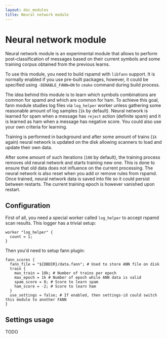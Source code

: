 ```yaml
---
layout: doc_modules
title: Neural network module
---
```

# Neural network module

Neural network module is an experimental module that allows to perform post-classification of messages based on their current symbols and some training corpus obtained from the previous learns.

To use this module, you need to build rspamd with `libfann` support. It is normally enabled if you use pre-built packages, however, it could be specified using `-DENABLE_FANN=ON` to `cmake` command during build process.

The idea behind this module is to learn which symbols combinations are common for spamd and which are common for ham. To achieve this goal, fann module studies log files via `log_helper` worker unless gathering some reasonable amount of log samples (`1k` by default). Neural network is learned for spam when a message has `reject` action (definite spam) and it is learned as ham when a message has negative score. You could also use your own criteria for learning.

Training is performed in background and after some amount of trains (`1k` again) neural network is updated on the disk allowing scanners to load and update their own data.

After some amount of such iterations (`100` by default), the training process removes old neural network and starts training new one. This is done to ensure that old data does not influence on the current processing. The neural network is also reset when you add or remove rules from rspamd. Once trained, neural network data is saved into file so it could persist between restarts. The current training epoch is however vanished upon restart.

## Configuration

First of all, you need a special worker called `log_helper` to accept rspamd scan results. This logger has a trivial setup:

~~~ucl
worker "log_helper" {
  count = 1;
}
~~~

Then you'd need to setup fann plugin:

~~~ucl
fann_scores {
  fann_file = "${DBDIR}/data.fann"; # Used to store ANN file on disk
  train {
    max_train = 10k; # Number of trains per epoch
    max_epoch = 1k # Number of epoch while ANN data is valid
    spam_score = 8; # Score to learn spam
    ham_score = -2; # Score to learn ham
  }
  use_settings = false; # If enabled, then settings-id could switch this module to another FANN
}
~~~

## Settings usage

TODO

